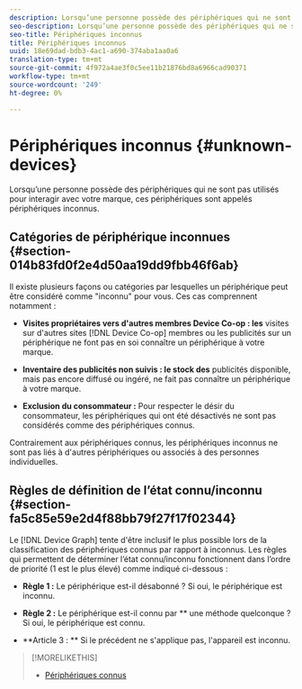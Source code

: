 ```yaml
---
description: Lorsqu’une personne possède des périphériques qui ne sont pas utilisés pour interagir avec votre marque, ces périphériques sont appelés périphériques inconnus.
seo-description: Lorsqu’une personne possède des périphériques qui ne sont pas utilisés pour interagir avec votre marque, ces périphériques sont appelés périphériques inconnus.
seo-title: Périphériques inconnus
title: Périphériques inconnus
uuid: 18e69dad-bdb3-4ac1-a690-374aba1aa0a6
translation-type: tm+mt
source-git-commit: 4f972a4ae3f0c5ee11b21876bd8a6966cad90371
workflow-type: tm+mt
source-wordcount: '249'
ht-degree: 0%

---
```



# Périphériques inconnus {#unknown-devices}

Lorsqu’une personne possède des périphériques qui ne sont pas utilisés pour interagir avec votre marque, ces périphériques sont appelés périphériques inconnus.

## Catégories de périphérique inconnues {#section-014b83fd0f2e4d50aa19dd9fbb46f6ab}

Il existe plusieurs façons ou catégories par lesquelles un périphérique peut être considéré comme &quot;inconnu&quot; pour vous. Ces cas comprennent notamment :

* **Visites propriétaires vers d&#39;autres membres Device Co-op : les** visites sur d&#39;autres sites  [!DNL Device Co-op] membres ou les publicités sur un périphérique ne font pas en soi connaître un périphérique à votre marque.

* **Inventaire des publicités non suivis : le stock des** publicités disponible, mais pas encore diffusé ou ingéré, ne fait pas connaître un périphérique à votre marque.
* **Exclusion du consommateur :** Pour respecter le désir du consommateur, les périphériques qui ont été désactivés ne sont pas considérés comme des périphériques connus.

Contrairement aux périphériques connus, les périphériques inconnus ne sont pas liés à d&#39;autres périphériques ou associés à des personnes individuelles.

## Règles de définition de l’état connu/inconnu {#section-fa5c85e59e2d4f88bb79f27f17f02344}

Le [!DNL Device Graph] tente d&#39;être inclusif le plus possible lors de la classification des périphériques connus par rapport à inconnus. Les règles qui permettent de déterminer l’état connu/inconnu fonctionnent dans l’ordre de priorité (1 est le plus élevé) comme indiqué ci-dessous :

* **Règle 1 :** Le périphérique est-il désabonné ? Si oui, le périphérique est inconnu.
* **Règle 2 :** Le périphérique est-il connu par  ** une méthode quelconque ? Si oui, le périphérique est connu.

* **Article 3 : ** Si le précédent ne s&#39;applique pas, l&#39;appareil est inconnu.

>[!MORELIKETHIS]
>
>* [Périphériques connus](../processes/known-device.md#concept-8e87c276819a48bfac5cef10b45216d1)

